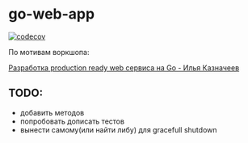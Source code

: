 # go-web-app 
[![codecov](https://codecov.io/gh/truep/go-web-app/branch/main/graph/badge.svg?token=6PZZMP26RG)](https://codecov.io/gh/truep/go-web-app)

По мотивам воркшопа: 

[Разработка production ready web сервиса на Go - Илья Казначеев](https://www.youtube.com/watch?v=UTWIskmGN5o)

## TODO:
* добавить методов
* попробовать дописать тестов
* вынести самому(или найти либу) для gracefull shutdown
